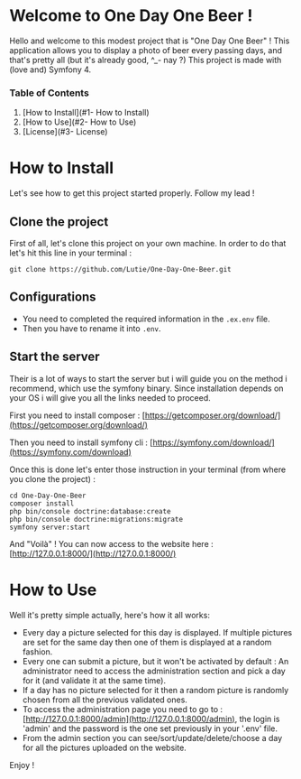 # Welcome to One Day One Beer !

Hello and welcome to this modest project that is "One Day One Beer" !
This application allows you to display a photo of beer every passing days, and that's pretty all (but it's already good, ^_- nay ?)
This project is made with (love and) Symfony 4.

### Table of Contents
1. [How to Install](#1- How to Install)
2. [How to Use](#2- How to Use)
3. [License](#3- License)

# How to Install

Let's see how to get this project started properly. Follow my lead !

## Clone the project

First of all, let's clone this project on your own machine. In order to do that let's hit this line in your terminal :
```console
git clone https://github.com/Lutie/One-Day-One-Beer.git
```

## Configurations

* You need to completed the required information in the `.ex.env` file.
* Then you have to rename it into `.env`.

## Start the server

Their is a lot of ways to start the server but i will guide you on the method i recommend, which use the symfony binary.
Since installation depends on your OS i will give you all the links needed to proceed.

First you need to install composer : [https://getcomposer.org/download/](https://getcomposer.org/download/)

Then you need to install symfony cli : [https://symfony.com/download/](https://symfony.com/download)

Once this is done let's enter those instruction in your terminal (from where you clone the project) :
```console
cd One-Day-One-Beer
composer install
php bin/console doctrine:database:create
php bin/console doctrine:migrations:migrate
symfony server:start
```
And "Voilà" ! You can now access to the website here : [http://127.0.0.1:8000/](http://127.0.0.1:8000/)

# How to Use

Well it's pretty simple actually, here's how it all works:
* Every day a picture selected for this day is displayed. If multiple pictures are set for the same day then one of them is displayed at a random fashion.
* Every one can submit a picture, but it won't be activated by default : An administrator need to access the administration section and pick a day for it (and validate it at the same time).
* If a day has no picture selected for it then a random picture is randomly chosen from all the previous validated ones.
* To access the administration page you need to go to : [http://127.0.0.1:8000/admin](http://127.0.0.1:8000/admin), the login is 'admin' and the password is the one set previously in your '.env' file.
* From the admin section you can see/sort/update/delete/choose a day for all the pictures uploaded on the website.

Enjoy !
